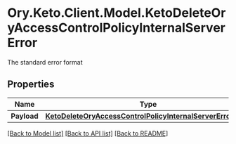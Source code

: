 # Ory.Keto.Client.Model.KetoDeleteOryAccessControlPolicyInternalServerError
The standard error format
## Properties

Name | Type | Description | Notes
------------ | ------------- | ------------- | -------------
**Payload** | [**KetoDeleteOryAccessControlPolicyInternalServerErrorBody**](KetoDeleteOryAccessControlPolicyInternalServerErrorBody.md) |  | [optional] 

[[Back to Model list]](../README.md#documentation-for-models) [[Back to API list]](../README.md#documentation-for-api-endpoints) [[Back to README]](../README.md)

